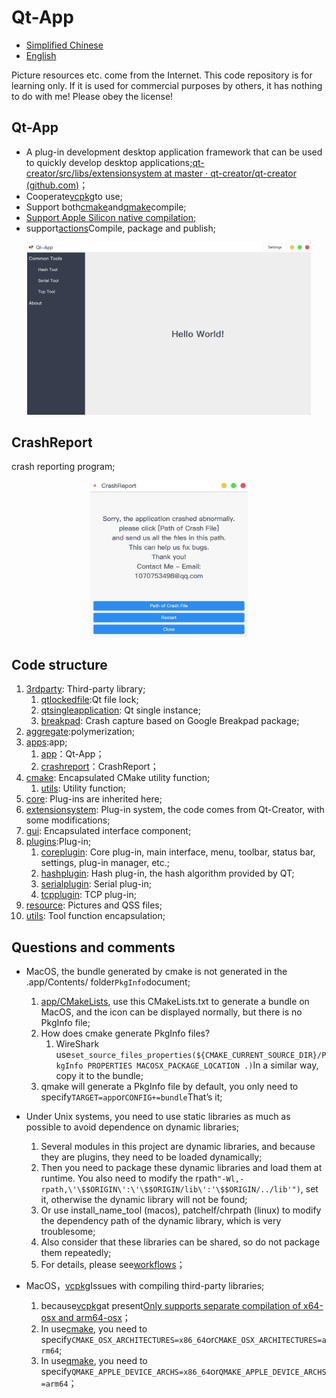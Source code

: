 # Qt-App

-   [Simplified Chinese](README.md)
-   [English](README.en.md)

Picture resources etc. come from the Internet.
This code repository is for learning only. If it is used for commercial purposes by others, it has nothing to do with me! Please obey the license!

## Qt-App

-   A plug-in development desktop application framework that can be used to quickly develop desktop applications;[qt-creator/src/libs/extensionsystem at master · qt-creator/qt-creator (github.com)](https://github.com/qt-creator/qt-creator/tree/master/src/libs/extensionsystem)；
-   Cooperate[vcpkg](https://github.com/microsoft/vcpkg)to use;
-   Support both[cmake](.github/workflows/cmake.yml)and[qmake](.github/workflows/qmake.yml)compile;
-   [Support Apple Silicon native compilation;](#问题和备注)
-   support[actions](.github/workflows/cmake.yml)Compile, package and publish;

<div align="center"><img src="doc/Qt-App.jpg" width="90%" height="90%" /></div>

## CrashReport

crash reporting program;

<div align="center"><img src="doc/CrashReport.jpg" width="50%" height="50%" /></div>

## Code structure

1.  [3rdparty](3rdparty): Third-party library;
    1.  [qtlockedfile](3rdparty/qtlockedfile):Qt file lock;
    2.  [qtsingleapplication](3rdparty/qtsingleapplication): Qt single instance;
    3.  [breakpad](3rdparty/breakpad.hpp): Crash capture based on Google Breakpad package;
2.  [aggregate](aggregate):polymerization;
3.  [apps](apps):app;
    1.  [app](apps/app)：Qt-App；
    2.  [crashreport](apps/crashreport)：CrashReport；
4.  [cmake](cmake): Encapsulated CMake utility function;
    1.  [utils](cmake/utils.cmake): Utility function;
5.  [core](core): Plug-ins are inherited here;
6.  [extensionsystem](extensionsystem): Plug-in system, the code comes from Qt-Creator, with some modifications;
7.  [gui](gui): Encapsulated interface component;
8.  [plugins](plugins):Plug-in;
    1.  [coreplugin](plugins/coreplugin): Core plug-in, main interface, menu, toolbar, status bar, settings, plug-in manager, etc.;
    2.  [hashplugin](plugins/hashplugin): Hash plug-in, the hash algorithm provided by QT;
    3.  [serialplugin](plugins/serialplugin): Serial plug-in;
    4.  [tcpplugin](plugins/tcpplugin): TCP plug-in;
9.  [resource](resource): Pictures and QSS files;
10. [utils](utils): Tool function encapsulation;

## Questions and comments

-   MacOS, the bundle generated by cmake is not generated in the .app/Contents/ folder`PkgInfo`document;
    1.  [app/CMakeLists](/apps/app/CMakeLists.txt), use this CMakeLists.txt to generate a bundle on MacOS, and the icon can be displayed normally, but there is no PkgInfo file;
    2.  How does cmake generate PkgInfo files?
        1.  WireShark use`set_source_files_properties(${CMAKE_CURRENT_SOURCE_DIR}/PkgInfo PROPERTIES MACOSX_PACKAGE_LOCATION .)`In a similar way, copy it to the bundle;
    3.  qmake will generate a PkgInfo file by default, you only need to specify`TARGET=app`or`CONFIG+=bundle`That’s it;

-   Under Unix systems, you need to use static libraries as much as possible to avoid dependence on dynamic libraries;
    1.  Several modules in this project are dynamic libraries, and because they are plugins, they need to be loaded dynamically;
    2.  Then you need to package these dynamic libraries and load them at runtime. You also need to modify the rpath`"-Wl,-rpath,\'\$$ORIGIN\':\'\$$ORIGIN/lib\':'\$$ORIGIN/../lib'")`, set it, otherwise the dynamic library will not be found;
    3.  Or use install_name_tool (macos), patchelf/chrpath (linux) to modify the dependency path of the dynamic library, which is very troublesome;
    4.  Also consider that these libraries can be shared, so do not package them repeatedly;
    5.  For details, please see[workflows](.github/workflows/cmake.yml)；

-   MacOS，[vcpkg](https://github.com/microsoft/vcpkg)Issues with compiling third-party libraries;
    1.  because[vcpkg](https://github.com/microsoft/vcpkg)at present[Only supports separate compilation of x64-osx and arm64-osx](https://github.com/microsoft/vcpkg/discussions/19454)；
    2.  In use[cmake](.github/workflows/cmake.yml), you need to specify`CMAKE_OSX_ARCHITECTURES=x86_64`or`CMAKE_OSX_ARCHITECTURES=arm64`;
    3.  In use[qmake](.github/workflows/qmake.yml), you need to specify`QMAKE_APPLE_DEVICE_ARCHS=x86_64`or`QMAKE_APPLE_DEVICE_ARCHS=arm64`；
